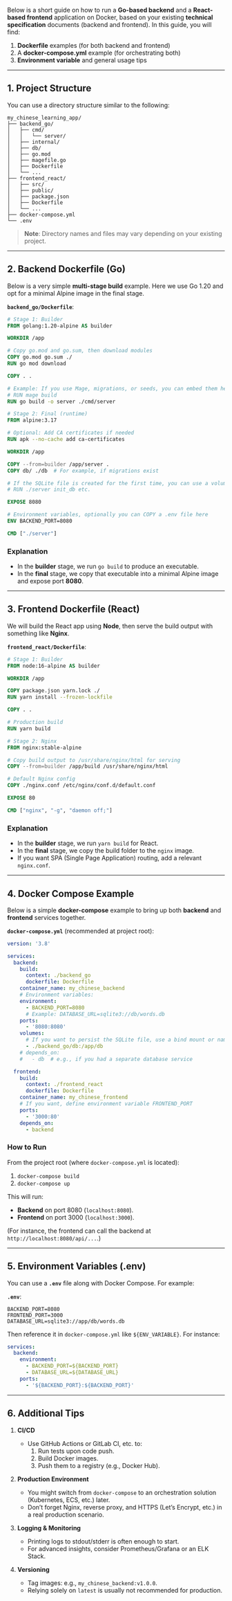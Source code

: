 Below is a short guide on how to run a **Go-based backend** and a **React-based frontend** application on Docker, based on your existing **technical specification** documents (backend and frontend). In this guide, you will find:

1. **Dockerfile** examples (for both backend and frontend)  
2. A **docker-compose.yml** example (for orchestrating both)  
3. **Environment variable** and general usage tips  

---

## 1. Project Structure

You can use a directory structure similar to the following:

```text
my_chinese_learning_app/
├── backend_go/
│   ├── cmd/
│   │   └── server/
│   ├── internal/
│   ├── db/
│   ├── go.mod
│   ├── magefile.go
│   ├── Dockerfile
│   └── ...
├── frontend_react/
│   ├── src/
│   ├── public/
│   ├── package.json
│   ├── Dockerfile
│   └── ...
├── docker-compose.yml
└── .env
```

> **Note**: Directory names and files may vary depending on your existing project.

---

## 2. Backend Dockerfile (Go)

Below is a very simple **multi-stage build** example. Here we use Go 1.20 and opt for a minimal Alpine image in the final stage.

**`backend_go/Dockerfile`**:

```dockerfile
# Stage 1: Builder
FROM golang:1.20-alpine AS builder

WORKDIR /app

# Copy go.mod and go.sum, then download modules
COPY go.mod go.sum ./
RUN go mod download

COPY . .

# Example: If you use Mage, migrations, or seeds, you can embed them here
# RUN mage build
RUN go build -o server ./cmd/server

# Stage 2: Final (runtime)
FROM alpine:3.17

# Optional: Add CA certificates if needed
RUN apk --no-cache add ca-certificates

WORKDIR /app

COPY --from=builder /app/server .
COPY db/ ./db  # For example, if migrations exist

# If the SQLite file is created for the first time, you can use a volume or local bind mount
# RUN ./server init_db etc.

EXPOSE 8080

# Environment variables, optionally you can COPY a .env file here
ENV BACKEND_PORT=8080

CMD ["./server"]
```

### Explanation
- In the **builder** stage, we run `go build` to produce an executable.  
- In the **final** stage, we copy that executable into a minimal Alpine image and expose port **8080**.  

---

## 3. Frontend Dockerfile (React)

We will build the React app using **Node**, then serve the build output with something like **Nginx**.

**`frontend_react/Dockerfile`**:

```dockerfile
# Stage 1: Builder
FROM node:16-alpine AS builder

WORKDIR /app

COPY package.json yarn.lock ./
RUN yarn install --frozen-lockfile

COPY . .

# Production build
RUN yarn build

# Stage 2: Nginx
FROM nginx:stable-alpine

# Copy build output to /usr/share/nginx/html for serving
COPY --from=builder /app/build /usr/share/nginx/html

# Default Nginx config
COPY ./nginx.conf /etc/nginx/conf.d/default.conf

EXPOSE 80

CMD ["nginx", "-g", "daemon off;"]
```

### Explanation
- In the **builder** stage, we run `yarn build` for React.  
- In the **final** stage, we copy the build folder to the `nginx` image.  
- If you want SPA (Single Page Application) routing, add a relevant `nginx.conf`.  

---

## 4. Docker Compose Example

Below is a simple **docker-compose** example to bring up both **backend** and **frontend** services together.

**`docker-compose.yml`** (recommended at project root):

```yaml
version: '3.8'

services:
  backend:
    build:
      context: ./backend_go
      dockerfile: Dockerfile
    container_name: my_chinese_backend
    # Environment variables:
    environment:
      - BACKEND_PORT=8080
      # Example: DATABASE_URL=sqlite3://db/words.db
    ports:
      - '8080:8080'
    volumes:
      # If you want to persist the SQLite file, use a bind mount or named volume
      - ./backend_go/db:/app/db
    # depends_on:
    #   - db  # e.g., if you had a separate database service

  frontend:
    build:
      context: ./frontend_react
      dockerfile: Dockerfile
    container_name: my_chinese_frontend
    # If you want, define environment variable FRONTEND_PORT
    ports:
      - '3000:80'
    depends_on:
      - backend
```

### How to Run

From the project root (where `docker-compose.yml` is located):

1. `docker-compose build`  
2. `docker-compose up`  

This will run:  
- **Backend** on port 8080 (`localhost:8080`).  
- **Frontend** on port 3000 (`localhost:3000`).  

(For instance, the frontend can call the backend at `http://localhost:8080/api/...`.)

---

## 5. Environment Variables (.env)

You can use a **`.env`** file along with Docker Compose. For example:

**`.env`**:

```env
BACKEND_PORT=8080
FRONTEND_PORT=3000
DATABASE_URL=sqlite3://app/db/words.db
```

Then reference it in `docker-compose.yml` like `${ENV_VARIABLE}`. For instance:

```yaml
services:
  backend:
    environment:
      - BACKEND_PORT=${BACKEND_PORT}
      - DATABASE_URL=${DATABASE_URL}
    ports:
      - '${BACKEND_PORT}:${BACKEND_PORT}'
```

---

## 6. Additional Tips

1. **CI/CD**  
   - Use GitHub Actions or GitLab CI, etc. to:  
     1. Run tests upon code push.  
     2. Build Docker images.  
     3. Push them to a registry (e.g., Docker Hub).  

2. **Production Environment**  
   - You might switch from `docker-compose` to an orchestration solution (Kubernetes, ECS, etc.) later.  
   - Don’t forget Nginx, reverse proxy, and HTTPS (Let’s Encrypt, etc.) in a real production scenario.

3. **Logging & Monitoring**  
   - Printing logs to stdout/stderr is often enough to start.  
   - For advanced insights, consider Prometheus/Grafana or an ELK Stack.

4. **Versioning**  
   - Tag images: e.g., `my_chinese_backend:v1.0.0`.  
   - Relying solely on `latest` is usually not recommended for production.  